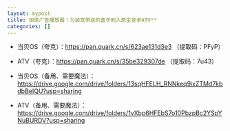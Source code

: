 ```yaml
---
layout: mypost
title: 拒绝广告播放器！为装宽带送的盒子刷入原生安卓ATV**
categories: []
---
```


- 当贝OS（夸克）：<https://pan.quark.cn/s/623ae131d3e3> （提取码：PFyP）

- ATV（夸克）：<https://pan.quark.cn/s/35be329307de> （提取码：7u43）

- 当贝OS（备用、需要魔法）：<https://drive.google.com/drive/folders/13sqHFELH_RNNkeq9ixZTMd7kbdbBeIQU?usp=sharing>

- ATV（备用、需要魔法）：<https://drive.google.com/drive/folders/1vXbp6HFEbS7o10PbzpBc2YSpYNuBURDV?usp=sharing>